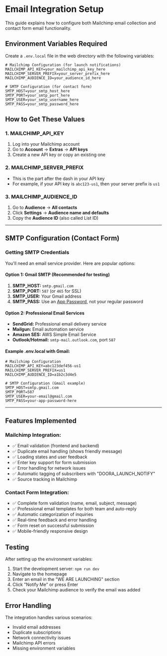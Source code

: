 # Email Integration Setup

This guide explains how to configure both Mailchimp email collection and contact form email functionality.

## Environment Variables Required

Create a `.env.local` file in the web directory with the following variables:

```
# Mailchimp Configuration (for launch notifications)
MAILCHIMP_API_KEY=your_mailchimp_api_key_here
MAILCHIMP_SERVER_PREFIX=your_server_prefix_here
MAILCHIMP_AUDIENCE_ID=your_audience_id_here

# SMTP Configuration (for contact form)
SMTP_HOST=your_smtp_host_here
SMTP_PORT=your_smtp_port_here
SMTP_USER=your_smtp_username_here
SMTP_PASS=your_smtp_password_here
```

## How to Get These Values

### 1. MAILCHIMP_API_KEY
1. Log into your Mailchimp account
2. Go to **Account** → **Extras** → **API keys**
3. Create a new API key or copy an existing one

### 2. MAILCHIMP_SERVER_PREFIX
- This is the part after the dash in your API key
- For example, if your API key is `abc123-us1`, then your server prefix is `us1`

### 3. MAILCHIMP_AUDIENCE_ID
1. Go to **Audience** → **All contacts**
2. Click **Settings** → **Audience name and defaults**
3. Copy the **Audience ID** (also called List ID)

---

## SMTP Configuration (Contact Form)

### Getting SMTP Credentials

You'll need an email service provider. Here are popular options:

#### **Option 1: Gmail SMTP (Recommended for testing)**
1. **SMTP_HOST:** `smtp.gmail.com`
2. **SMTP_PORT:** `587` (or `465` for SSL)
3. **SMTP_USER:** Your Gmail address
4. **SMTP_PASS:** Use an [App Password](https://support.google.com/accounts/answer/185833), not your regular password

#### **Option 2: Professional Email Services**
- **SendGrid:** Professional email delivery service
- **Mailgun:** Email automation service  
- **Amazon SES:** AWS Simple Email Service
- **Outlook/Hotmail:** `smtp-mail.outlook.com`, port `587`

#### **Example .env.local with Gmail:**
```
# Mailchimp Configuration
MAILCHIMP_API_KEY=abc123def456-us1
MAILCHIMP_SERVER_PREFIX=us1
MAILCHIMP_AUDIENCE_ID=a1b2c3d4e5

# SMTP Configuration (Gmail example)
SMTP_HOST=smtp.gmail.com
SMTP_PORT=587
SMTP_USER=your-email@gmail.com
SMTP_PASS=your-app-password-here
```

---

## Features Implemented

### **Mailchimp Integration:**
- ✅ Email validation (frontend and backend)
- ✅ Duplicate email handling (shows friendly message)
- ✅ Loading states and user feedback
- ✅ Enter key support for form submission
- ✅ Error handling for network issues
- ✅ Automatic tagging of subscribers with "DOORA_LAUNCH_NOTIFY"
- ✅ Source tracking in Mailchimp

### **Contact Form Integration:**
- ✅ Complete form validation (name, email, subject, message)
- ✅ Professional email templates for both team and auto-reply
- ✅ Automatic categorization of inquiries
- ✅ Real-time feedback and error handling
- ✅ Form reset on successful submission
- ✅ Mobile-friendly responsive design

## Testing

After setting up the environment variables:

1. Start the development server: `npm run dev`
2. Navigate to the homepage
3. Enter an email in the "WE ARE LAUNCHING" section
4. Click "Notify Me" or press Enter
5. Check your Mailchimp audience to verify the email was added

## Error Handling

The integration handles various scenarios:
- Invalid email addresses
- Duplicate subscriptions
- Network connectivity issues
- Mailchimp API errors
- Missing environment variables
